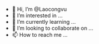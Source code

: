 - 👋 Hi, I’m @Laocongvu
- 👀 I’m interested in ...
- 🌱 I’m currently learning ...
- 💞️ I’m looking to collaborate on ...
- 📫 How to reach me ...

<!---
Laocongvu/Laocongvu is a ✨ special ✨ repository because its `README.md` (this file) appears on your GitHub profile.
You can click the Preview link to take a look at your changes.
--->
